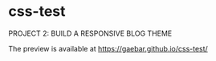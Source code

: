 # css-test
PROJECT 2: BUILD A RESPONSIVE BLOG THEME

The preview is available at https://gaebar.github.io/css-test/